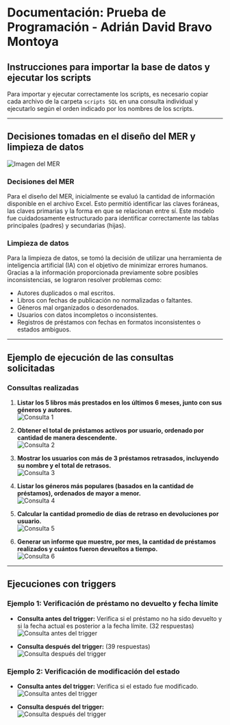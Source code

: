 # Documentación: Prueba de Programación - Adrián David Bravo Montoya

## Instrucciones para importar la base de datos y ejecutar los scripts

Para importar y ejecutar correctamente los scripts, es necesario copiar cada archivo de la carpeta `scripts SQL` en una consulta individual y ejecutarlo según el orden indicado por los nombres de los scripts.

---

## Decisiones tomadas en el diseño del MER y limpieza de datos

![Imagen del MER](imagenes\Prueba.png)

### Decisiones del MER

Para el diseño del MER, inicialmente se evaluó la cantidad de información disponible en el archivo Excel. Esto permitió identificar las claves foráneas, las claves primarias y la forma en que se relacionan entre sí. Este modelo fue cuidadosamente estructurado para identificar correctamente las tablas principales (padres) y secundarias (hijas).

### Limpieza de datos

Para la limpieza de datos, se tomó la decisión de utilizar una herramienta de inteligencia artificial (IA) con el objetivo de minimizar errores humanos. Gracias a la información proporcionada previamente sobre posibles inconsistencias, se lograron resolver problemas como:

- Autores duplicados o mal escritos.
- Libros con fechas de publicación no normalizadas o faltantes.
- Géneros mal organizados o desordenados.
- Usuarios con datos incompletos o inconsistentes.
- Registros de préstamos con fechas en formatos inconsistentes o estados ambiguos.

---

## Ejemplo de ejecución de las consultas solicitadas

### Consultas realizadas

1. **Listar los 5 libros más prestados en los últimos 6 meses, junto con sus géneros y autores.**  
   ![Consulta 1](imagenes\Consulta1.png)

2. **Obtener el total de préstamos activos por usuario, ordenado por cantidad de manera descendente.**  
   ![Consulta 2](imagenes\Consulta2.png)

3. **Mostrar los usuarios con más de 3 préstamos retrasados, incluyendo su nombre y el total de retrasos.**  
   ![Consulta 3](imagenes\Consulta3.png)

4. **Listar los géneros más populares (basados en la cantidad de préstamos), ordenados de mayor a menor.**  
   ![Consulta 4](imagenes\Consulta4.png)

5. **Calcular la cantidad promedio de días de retraso en devoluciones por usuario.**  
   ![Consulta 5](imagenes\Consulta5.png)

6. **Generar un informe que muestre, por mes, la cantidad de préstamos realizados y cuántos fueron devueltos a tiempo.**  
   ![Consulta 6](imagenes\Consulta6.png)

---

## Ejecuciones con triggers

### Ejemplo 1: Verificación de préstamo no devuelto y fecha límite

- **Consulta antes del trigger:** Verifica si el préstamo no ha sido devuelto y si la fecha actual es posterior a la fecha límite. (32 respuestas)  
  ![Consulta antes del trigger](imagenes\AntesT1.png)

- **Consulta después del trigger:** (39 respuestas) 
  ![Consulta después del trigger](imagenes\DespuesT1.png)

### Ejemplo 2: Verificación de modificación del estado

- **Consulta antes del trigger:** Verifica si el estado fue modificado.  
  ![Consulta antes del trigger](imagenes\AntesT2.png)

- **Consulta después del trigger:**  
  ![Consulta después del trigger](imagenes\DespuesT2.png)